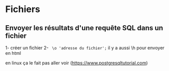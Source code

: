 # Fichiers

## Envoyer les résultats d'une requête SQL dans un fichier

1- créer un fichier
2- ` \o 'adresse du fichier';` 
il y a aussi \h pour envoyer en html

en linux ça le fait pas
aller voir (https://www.postgresqltutorial.com)

